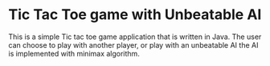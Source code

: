 # Tic Tac Toe game with Unbeatable AI
This is a simple Tic tac toe game application that is written in Java. 
The user can choose to play with another player, or play with an unbeatable AI
the AI is implemented with minimax algorithm.
